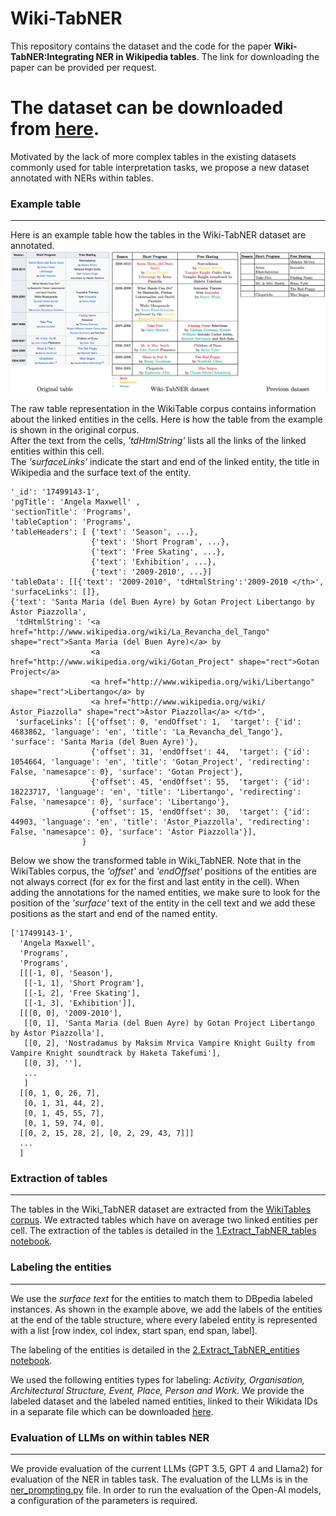# Wiki-TabNER

This repository contains the dataset and the code for the paper **Wiki-TabNER:Integrating NER in Wikipedia tables**. 
The link for downloading the paper can be provided per request.
# The dataset can be downloaded from [here](https://zenodo.org/records/11654240).

Motivated by the lack of more complex tables in the existing datasets commonly used for table interpretation tasks, we propose a new dataset annotated with NERs within tables. 

### Example table

--- 

Here is an example table how the tables in the Wiki-TabNER dataset are annotated. 
![example table](./notebooks/plots/motivation.png) 

The raw table representation in the WikiTable corpus contains information about the linked entities in the cells.
Here is how the table from the example is shown in the original corpus. <br /> 
After the text from the cells, *'tdHtmlString'* lists all the links of the linked entities within this cell. <br />  The *'surfaceLinks'* indicate the 
start and end of the linked entity, the title in Wikipedia and the surface text of the entity. <br /> 
```
'_id': '17499143-1',
'pgTitle': 'Angela Maxwell' ,
'sectionTitle': 'Programs',
'tableCaption': 'Programs',
'tableHeaders': [ {'text': 'Season', ...},
                  {'text': 'Short Program', ...},
                  {'text': 'Free Skating', ...},
                  {'text': 'Exhibition', ...},
                  {'text': '2009-2010', ...}]
'tableData': [[{'text': '2009-2010', 'tdHtmlString':'2009-2010 </th>', 'surfaceLinks': []},
{'text': 'Santa Maria (del Buen Ayre) by Gotan Project Libertango by Ástor Piazzolla',
 'tdHtmlString': '<a href="http://www.wikipedia.org/wiki/La_Revancha_del_Tango" shape="rect">Santa Maria (del Buen Ayre)</a> by
                  <a href="http://www.wikipedia.org/wiki/Gotan_Project" shape="rect">Gotan Project</a>
                  <a href="http://www.wikipedia.org/wiki/Libertango" shape="rect">Libertango</a> by
                  <a href="http://www.wikipedia.org/wiki/Ástor_Piazzolla" shape="rect">Ástor Piazzolla</a> </td>',
 'surfaceLinks': [{'offset': 0, 'endOffset': 1,  'target': {'id': 4683862, 'language': 'en', 'title': 'La_Revancha_del_Tango'}, 'surface': 'Santa Maria (del Buen Ayre)'},
                  {'offset': 31, 'endOffset': 44,  'target': {'id': 1054664, 'language': 'en', 'title': 'Gotan_Project', 'redirecting': False, 'namesapce': 0}, 'surface': 'Gotan Project'},
                  {'offset': 45, 'endOffset': 55,  'target': {'id': 18223717, 'language': 'en', 'title': 'Libertango', 'redirecting': False, 'namesapce': 0}, 'surface': 'Libertango'},
                  {'offset': 15, 'endOffset': 30,  'target': {'id': 44903, 'language': 'en', 'title': 'Ástor_Piazzolla', 'redirecting': False, 'namesapce': 0}, 'surface': 'Ástor Piazzolla'}],
                }

```
Below we show the transformed table in Wiki_TabNER. Note that in the WikiTables corpus, the *'offset'* and *'endOffset'* positions of the entities are not always correct (for ex for the first and last entity in the cell).
When adding the annotations for the named entities, we make sure to look for the position of the *'surface'* text of the entity in the cell text and we add these positions as the start and end of the named entity.
```
['17499143-1',
  'Angela Maxwell',
  'Programs',
  'Programs',
  [[[-1, 0], 'Season'],
   [[-1, 1], 'Short Program'],
   [[-1, 2], 'Free Skating'],
   [[-1, 3], 'Exhibition']],
  [[[0, 0], '2009-2010'],
   [[0, 1], 'Santa Maria (del Buen Ayre) by Gotan Project Libertango by Ástor Piazzolla'],
   [[0, 2], 'Nostradamus by Maksim Mrvica Vampire Knight Guilty from Vampire Knight soundtrack by Haketa Takefumi'],
   [[0, 3], ''],
   ...
   ]
  [[0, 1, 0, 26, 7],
   [0, 1, 31, 44, 2],
   [0, 1, 45, 55, 7],
   [0, 1, 59, 74, 0],
  [[0, 2, 15, 28, 2], [0, 2, 29, 43, 7]]]
  ...
  ]
```


### Extraction of tables

---


The tables in the Wiki_TabNER dataset are extracted from the [WikiTables corpus](http://websail-fe.cs.northwestern.edu/TabEL/).
We extracted tables which have on average two linked entities per cell. 
The extraction of the tables is detailed in the [1.Extract_TabNER_tables notebook](./notebooks/1.Extract_TabNER_tables.ipynb).

### Labeling the entities

---

We use the _surface text_ for the entities to match them to DBpedia labeled instances.
As shown in the example above, we add the labels of the entities at the end of the table structure, where every labeled entity is represented
with a list [row index, col index, start span, end span, label].

The labeling of the entities is detailed in the [2.Extract_TabNER_entities notebook](./notebooks/2.Extract_TabNER_entities.ipynb).

We used the following entities types for labeling: 
<em> Activity, Organisation, Architectural Structure, Event, Place, Person and Work</em>. 
We provide the labeled dataset and the labeled named entities, linked to their Wikidata IDs in a separate file which can be downloaded [here](https://zenodo.org/records/11654240).



### Evaluation of LLMs on within tables NER

--- 

We provide evaluation of the current LLMs (GPT 3.5, GPT 4 and Llama2) for evaluation of the NER in tables task.
The evaluation of the LLMs is in the [ner_prompting.py](ner_prompting.py) file. In order to run the evaluation of the Open-AI models, 
a configuration of the parameters is required. 




